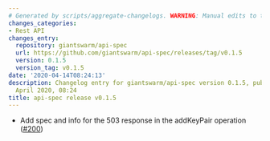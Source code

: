 ```yaml
---
# Generated by scripts/aggregate-changelogs. WARNING: Manual edits to this files will be overwritten.
changes_categories:
- Rest API
changes_entry:
  repository: giantswarm/api-spec
  url: https://github.com/giantswarm/api-spec/releases/tag/v0.1.5
  version: 0.1.5
  version_tag: v0.1.5
date: '2020-04-14T08:24:13'
description: Changelog entry for giantswarm/api-spec version 0.1.5, published on 14
  April 2020, 08:24
title: api-spec release v0.1.5
---
```


- Add spec and info for the 503 response in the addKeyPair operation ([#200](https://github.com/giantswarm/api-spec/pull/200))
